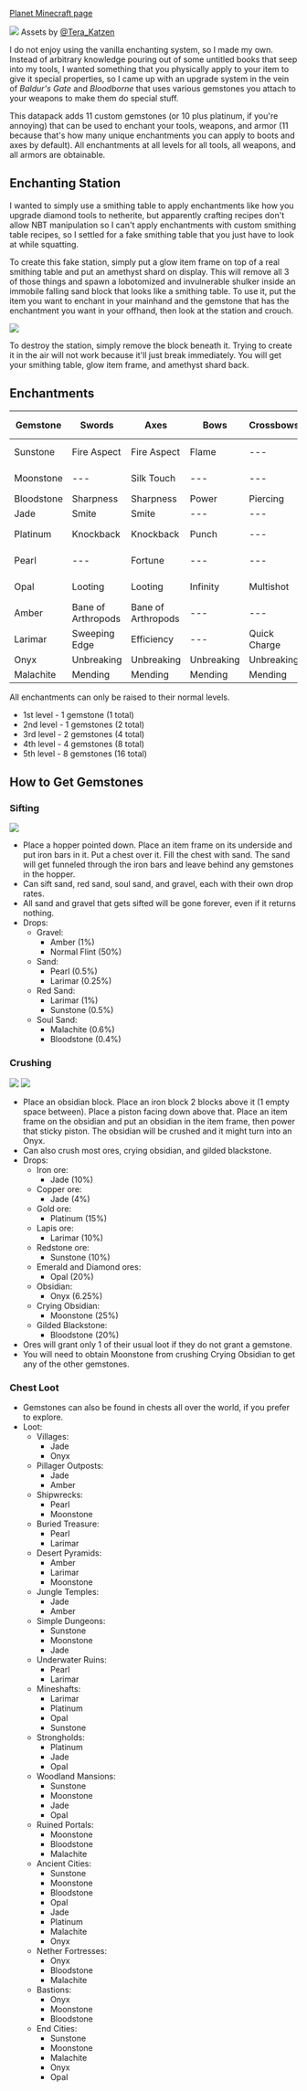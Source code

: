 [Planet Minecraft page](https://www.planetminecraft.com/data-pack/enchanting-overhaul/)

![](readme_assets/gemstones.png)
Assets by [@Tera_Katzen](https://twitter.com/Tera_Katzen)

I do not enjoy using the vanilla enchanting system, so I made my own. Instead of arbitrary knowledge pouring out of some untitled books that seep into my tools, I wanted something that you physically apply to your item to give it special properties, so I came up with an upgrade system in the vein of *Baldur's Gate* and *Bloodborne* that uses various gemstones you attach to your weapons to make them do special stuff.

This datapack adds 11 custom gemstones (or 10 plus platinum, if you're annoying) that can be used to enchant your tools, weapons, and armor (11 because that's how many unique enchantments you can apply to boots and axes by default). All enchantments at all levels for all tools, all weapons, and all armors are obtainable.

## Enchanting Station
I wanted to simply use a smithing table to apply enchantments like how you upgrade diamond tools to netherite, but apparently crafting recipes don't allow NBT manipulation so I can't apply enchantments with custom smithing table recipes, so I settled for a fake smithing table that you just have to look at while squatting.

To create this fake station, simply put a glow item frame on top of a real smithing table and put an amethyst shard on display. This will remove all 3 of those things and spawn a lobotomized and invulnerable shulker inside an immobile falling sand block that looks like a smithing table. To use it, put the item you want to enchant in your mainhand and the gemstone that has the enchantment you want in your offhand, then look at the station and crouch.

![](readme_assets/enchanter_assembly.png)

To destroy the station, simply remove the block beneath it. Trying to create it in the air will not work because it'll just break immediately. You will get your smithing table, glow item frame, and amethyst shard back.

## Enchantments
| Gemstone | Swords | Axes | Bows | Crossbows | Tridents | Helmet | Chestplate | Leggings | Boots | Tools | Fishing Rods |
| --- | --- | --- | --- | --- | --- | --- | --- | --- | --- | --- | --- |
| Sunstone | Fire Aspect | Fire Aspect | Flame | --- | --- | Fire Protection | Fire Protection | Fire Protection | Fire Protection | --- | --- |
| Moonstone | --- | Silk Touch | --- | --- | Loyalty | Respiration | --- | --- | Feather Falling | Silk Touch | --- |
| Bloodstone | Sharpness | Sharpness | Power | Piercing | Impaling | Protection | Protection | Protection | Protection | --- | --- |
| Jade | Smite | Smite | --- | --- | Channeling | --- | --- | --- | Soul Speed | --- | --- |
| Platinum | Knockback | Knockback | Punch | --- | --- | Blast Protection | Blast Protection | Blast Protection | Blast Protection | --- | --- |
| Pearl | --- | Fortune | --- | --- | --- | --- | --- | --- | Frost Walker | Fortune | Luck of the Sea |
| Opal | Looting | Looting | Infinity | Multishot | --- | Projectile Protection | Projectile Protection | Projectile Protection | Projectile Protection | --- | --- |
| Amber | Bane of Arthropods | Bane of Arthropods | --- | --- | --- | Thorns | Thorns | Thorns | Thorns | --- | Lure |
| Larimar | Sweeping Edge | Efficiency | --- | Quick Charge | Riptide | Aqua Affinity | --- | --- | Depth Strider | Efficiency | --- |
| Onyx | Unbreaking | Unbreaking | Unbreaking | Unbreaking | Unbreaking | Unbreaking | Unbreaking | Unbreaking | Unbreaking | Unbreaking | Unbreaking |
| Malachite | Mending | Mending | Mending | Mending | Mending | Mending | Mending | Mending | Mending | Mending | Mending |

All enchantments can only be raised to their normal levels.
- 1st level - 1 gemstone (1 total)
- 2nd level - 1 gemstones (2 total)
- 3rd level - 2 gemstones (4 total)
- 4th level - 4 gemstones (8 total)
- 5th level - 8 gemstones (16 total)

## How to Get Gemstones

### Sifting
![](readme_assets/sifter.png)
 - Place a hopper pointed down. Place an item frame on its underside and put iron bars in it. Put a chest over it. Fill the chest with sand. The sand will get funneled through the iron bars and leave behind any gemstones in the hopper.
 - Can sift sand, red sand, soul sand, and gravel, each with their own drop rates.
 - All sand and gravel that gets sifted will be gone forever, even if it returns nothing.
 - Drops:
	- Gravel:
		- Amber (1%)
		- Normal Flint (50%)
	- Sand:
		- Pearl (0.5%)
		- Larimar (0.25%)
	- Red Sand:
		- Larimar (1%)
		- Sunstone (0.5%)
	- Soul Sand:
		- Malachite (0.6%)
		- Bloodstone (0.4%)

### Crushing
![](readme_assets/crusher.png) ![](readme_assets/crushing.png)
 - Place an obsidian block. Place an iron block 2 blocks above it (1 empty space between). Place a piston facing down above that. Place an item frame on the obsidian and put an obsidian in the item frame, then power that sticky piston. The obsidian will be crushed and it might turn into an Onyx.
 - Can also crush most ores, crying obsidian, and gilded blackstone.
 - Drops:
	- Iron ore:
		- Jade (10%)
	- Copper ore:
		- Jade (4%)
	- Gold ore:
		- Platinum (15%)
	- Lapis ore:
		- Larimar (10%)
	- Redstone ore:
		- Sunstone (10%)
	- Emerald and Diamond ores:
		- Opal (20%)
	- Obsidian:
		- Onyx (6.25%)
	- Crying Obsidian:
		- Moonstone (25%)
	- Gilded Blackstone:
		- Bloodstone (20%)
 - Ores will grant only 1 of their usual loot if they do not grant a gemstone.
 - You will need to obtain Moonstone from crushing Crying Obsidian to get any of the other gemstones.

### Chest Loot
 - Gemstones can also be found in chests all over the world, if you prefer to explore.
 - Loot:
	- Villages:
		- Jade
		- Onyx
	- Pillager Outposts:
		- Jade
		- Amber
	- Shipwrecks:
		- Pearl
		- Moonstone
	- Buried Treasure:
		- Pearl
		- Larimar
	- Desert Pyramids:
		- Amber
		- Larimar
		- Moonstone
	- Jungle Temples:
		- Jade
		- Amber
	- Simple Dungeons:
		- Sunstone
		- Moonstone
		- Jade
	- Underwater Ruins:
		- Pearl
		- Larimar
	- Mineshafts:
		- Larimar
		- Platinum
		- Opal
		- Sunstone
	- Strongholds:
		- Platinum
		- Jade
		- Opal
	- Woodland Mansions:
		- Sunstone
		- Moonstone
		- Jade
		- Opal
	- Ruined Portals:
		- Moonstone
		- Bloodstone
		- Malachite
	- Ancient Cities:
		- Sunstone
		- Moonstone
		- Bloodstone
		- Opal
		- Jade
		- Platinum
		- Malachite
		- Onyx
	- Nether Fortresses:
		- Onyx
		- Bloodstone
		- Malachite
	- Bastions:
		- Onyx
		- Moonstone
		- Bloodstone
	- End Cities:
		- Sunstone
		- Moonstone
		- Malachite
		- Onyx
		- Opal
